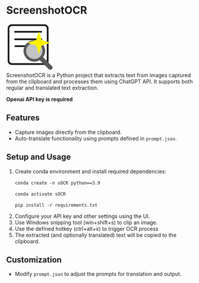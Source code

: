 # ScreenshotOCR
![alt text](OCRapp/src/icon.ico)<br>
ScreenshotOCR is a Python project that extracts text from images captured from the clipboard and processes them using ChatGPT API. It supports both regular and translated text extraction.

**Openai API key is required**

## Features

- Capture images directly from the clipboard.
- Auto-translate functionality using prompts defined in `prompt.json`.

## Setup and Usage

1. Create conda environment and install required dependencies:
   ```
   conda create -n sOCR python==3.9
   ```
   ```
   conda activate sOCR
   ```
   ```
   pip install -r requirements.txt
   ```
2. Configure your API key and other settings using the UI.
3. Use Windows snipping tool (win+shift+s) to clip an image.
4. Use the defined hotkey (ctrl+alt+x) to trigger OCR process
5. The extracted (and optionally translated) text will be copied to the clipboard.

## Customization

- Modify `prompt.json` to adjust the prompts for translation and output.

